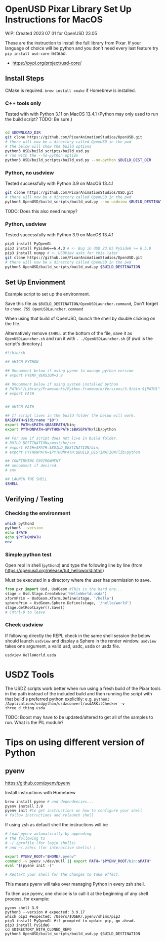 # OpenUSD Pixar Library Set Up Instructions for MacOS

WIP: Created 2023 07 01 for OpenUSD 23.05

These are the instruction to install the full library from Pixar. If your language of choice will be python and you don't need every last feature try `pip install usd-core` instead.

- <https://pypi.org/project/usd-core/>

## Install Steps

CMake is required. `brew install cmake` if Homebrew is installed. 

### C++ tools only

Tested with with Python 3.11 on MacOS 13.4.1
(Python may only used to run the build script? TODO: Be sure.) 

```zsh

cd $DOWNLOAD_DIR
git clone https://github.com/PixarAnimationStudios/OpenUSD.git
# there will now be a directory called OpenUSD in the pwd
# the below will show the build options
python3 USD/build_scripts/build_usd.py
# run with the --no-python option
python3 USD/build_scripts/build_usd.py --no-python $BUILD_DEST_DIR
```

### Python, no usdview

Tested successfully with Python 3.9 on MacOS 13.4.1

```zsh
git clone https://github.com/PixarAnimationStudios/USD.git
# there will now be a directory called OpenUSD in the pwd
python3 OpenUSD/build_scripts/build_usd.py --no-usdview $BUILD_DESTINATION
```
TODO: Does this also need numpy? 

### Python, usdview

Tested successfully with Python 3.9 on MacOS 13.4.1

```zsh
pip3 install PyOpenGL
pip3 install PySide6==6.4.3 # <- Bug in USD 23.05 PySide6 >= 6.5.0 
pip3 install numpy # <- USDView asks for this later
git clone https://github.com/PixarAnimationStudios/OpenUSD.git
# there will now be a directory called OpenUSD in the pwd
python3 OpenUSD/build_scripts/build_usd.py $BUILD_DESTINATION
```

## Set Up Envionment

Example script to set up the environment. 

Save this file as `$BUILD_DESTINATION/OpenUSDLauncher.command`,  Don't forget to `chmod 755 OpenUSDLauncher.command`

When using that build of OpenUSD, launch the shell by double clicking on the file.

Alternatively remove `$SHELL` at the bottom of the file, save it as `OpenUSDLauncher.sh` and run it with `. ./OpenUSDLauncher.sh` (if pwd is the script's directory.)

```sh
#!/bin/sh

## WHICH PYTHON

## Uncomment below if using pyenv to manage python version
# export PYENV_VERSION=3.9

## Uncomment below if using system installed python
# PATH="/Library/Frameworks/Python.framework/Versions/3.9/bin:${PATH}"
# export PATH


## WHICH PATH

## If script lives in the build folder the below will work.
BASEPATH=$(dirname "$0")
export PATH=$PATH:$BASEPATH/bin;
export PYTHONPATH=$PYTHONPATH:$BASEPATH/lib/python

## For use if script does not live in build folder. 
# BUILD_DESTINATION=/must/be/set
# export PATH=$PATH:$BUILD_DESTINATION/bin;
# export PYTHONPATH=$PYTHONPATH:$BUILD_DESTINATION/lib/python

## CONFIRMING ENVIRONMENT
## uncomment if desired. 
# env

## LAUNCH THE SHELL
$SHELL

```

## Verifying / Testing

### Checking the environment

```sh
which python3
python3 --version
echo $PATH
echo $PYTHONPATH
env

```

### Simple python test

Open repl in shell (`python3`) and type the following line by line (from <https://openusd.org/release/tut_helloworld.html>)

Must be executed in a directory where the user has permission to save. 

```python
from pxr import Usd, UsdGeom #This is the hard one... 
stage = Usd.Stage.CreateNew('HelloWorld.usda') 
xformPrim = UsdGeom.Xform.Define(stage, '/hello') 
spherePrim = UsdGeom.Sphere.Define(stage, '/hello/world') 
stage.GetRootLayer().Save()
# Cntrl-D to leave
```

### Check usdview

If following directly the REPL check in the same shell session the below should launch `usdview` and display a Sphere in the render window.  `usdview` takes one argument, a valid usd, usdc, usda or usdz file.

`usdview HelloWorld.usda`

# USDZ Tools

The USDZ scripts work better when run using a fresh build of the Pixar tools in the path instead of the included build and then running the script with that build's preferred python explicitly: e.g. `python3 /Applications/usdpython/usdzconvert/usdARKitChecker -v three_d_thing.usda`

TODO: Boost may have to be updated/altered to get all of the samples to run. What is the PIL module? 

# Tips on using different version of Python

## pyenv

<https://github.com/pyenv/pyenv>

Install instructions with Homebrew

```sh
brew install pyenv # and dependencies...
pyenv install 3.9
pyenv init #to get instructions on how to configure your shell
# follow instructions and relaunch shell
```

If using zsh as default shell the instructions will be 

```sh
# Load pyenv automatically by appending
# the following to 
# ~/.zprofile (for login shells)
# and ~/.zshrc (for interactive shells) :

export PYENV_ROOT="$HOME/.pyenv"
command -v pyenv >/dev/null || export PATH="$PYENV_ROOT/bin:$PATH"
eval "$(pyenv init -)"

# Restart your shell for the changes to take effect.
```

This means pyenv will take over managing Python in every zsh shell.

To then use pyenv, one choice is to call it at the beginning of any shell process, for example:

```
pyenv shell 3.9
python3 --version # expected: 3.9.17
which pip3 #expected: /Users/$USER/.pyenv/shims/pip3
pip3 install PyOpenGL #if prompted to update pip, go ahead.
pip3 install PySide6
cd $DIRECTORY_WITH_CLONED_REPO
python3 OpenUSD/build_scripts/build_usd.py $BUILD_DESTINATION 
```

